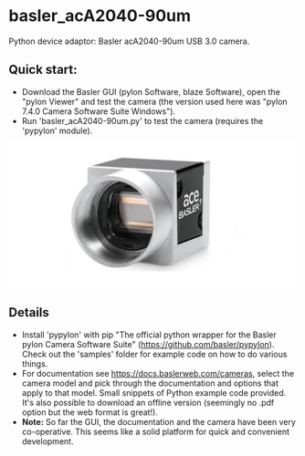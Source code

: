 # basler_acA2040-90um
Python device adaptor: Basler acA2040-90um USB 3.0 camera.
## Quick start:
- Download the Basler GUI (pylon Software, blaze Software), open the "pylon Viewer" and test the camera (the version used here was "pylon 7.4.0 Camera Software Suite Windows").
- Run 'basler_acA2040-90um.py' to test the camera (requires the 'pypylon' module).

![social_preview](https://github.com/amsikking/basler_acA2040-90um/blob/main/social_preview.png)

## Details
- Install 'pypylon' with pip "The official python wrapper for the Basler pylon Camera Software Suite" (https://github.com/basler/pypylon). Check out the 'samples' folder for example code on how to do various things.
- For documentation see https://docs.baslerweb.com/cameras, select the camera model and pick through the documentation and options that apply to that model. Small snippets of Python example code provided. It's also possible to download an offline version (seemingly no .pdf option but the web format is great!).
- **Note:** So far the GUI, the documentation and the camera have been very co-operative. This seems like a solid platform for quick and convenient development.
